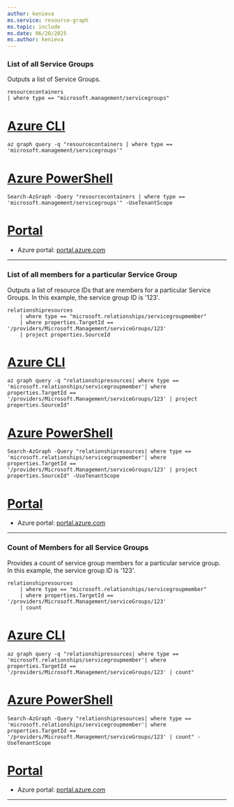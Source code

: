 ```yaml
---
author: kenieva
ms.service: resource-graph
ms.topic: include
ms.date: 06/20/2025
ms.author: kenieva
---
```


### List of all Service Groups

Outputs a list of Service Groups.

```kusto
resourcecontainers
| where type == "microsoft.management/servicegroups"
```

# [Azure CLI](#tab/azure-cli)

```azurecli-interactive
az graph query -q "resourcecontainers | where type == 'microsoft.management/servicegroups'"
```

# [Azure PowerShell](#tab/azure-powershell)

```azurepowershell-interactive
Search-AzGraph -Query "resourcecontainers | where type == 'microsoft.management/servicegroups'" -UseTenantScope
```

# [Portal](#tab/azure-portal)

- Azure portal: <a>[portal.azure.com](https://portal.azure.com/#view/HubsExtension/ArgQueryBlade/query/resourcecontainers%0A%7C%20where%20type%20%3D%3D%20%22microsoft.management%2Fservicegroups%22)</a>

---

### List of all members for a particular Service Group

Outputs a list of resource IDs that are members for a particular Service Groups. In this example, the service group ID is '123'.

```kusto
relationshipresources
    | where type == "microsoft.relationships/servicegroupmember"
    | where properties.TargetId == '/providers/Microsoft.Management/serviceGroups/123'
    | project properties.SourceId
```

# [Azure CLI](#tab/azure-cli)

```azurecli-interactive
az graph query -q "relationshipresources| where type == 'microsoft.relationships/servicegroupmember'| where properties.TargetId == '/providers/Microsoft.Management/serviceGroups/123' | project properties.SourceId"
```

# [Azure PowerShell](#tab/azure-powershell)

```azurepowershell-interactive
Search-AzGraph -Query "relationshipresources| where type == 'microsoft.relationships/servicegroupmember'| where properties.TargetId == '/providers/Microsoft.Management/serviceGroups/123' | project properties.SourceId" -UseTenantScope
```

# [Portal](#tab/azure-portal)

- Azure portal: <a>[portal.azure.com](https://portal.azure.com/#view/HubsExtension/ArgQueryBlade/query/relationshipresources%7C%20where%20type%20%3D%3D%20'microsoft.relationships%2Fservicegroupmember'%7C%20where%20properties.TargetId%20%3D%3D%20'%2Fproviders%2FMicrosoft.Management%2FserviceGroups%2F123'%20%7C%20project%20properties.SourceId)</a>

---

### Count of Members for all Service Groups

Provides a count of service group members for a particular service group. In this example, the service group ID is '123'.

```kusto
relationshipresources
    | where type == "microsoft.relationships/servicegroupmember"
    | where properties.TargetId == '/providers/Microsoft.Management/serviceGroups/123'
    | count 
```

# [Azure CLI](#tab/azure-cli)

```azurecli-interactive
az graph query -q "relationshipresources| where type == 'microsoft.relationships/servicegroupmember'| where properties.TargetId == '/providers/Microsoft.Management/serviceGroups/123' | count"
```

# [Azure PowerShell](#tab/azure-powershell)

```azurepowershell-interactive
Search-AzGraph -Query "relationshipresources| where type == 'microsoft.relationships/servicegroupmember'| where properties.TargetId == '/providers/Microsoft.Management/serviceGroups/123' | count" -UseTenantScope
```

# [Portal](#tab/azure-portal)

- Azure portal: <a>[portal.azure.com](https://portal.azure.com/#view/HubsExtension/ArgQueryBlade/query/relationshipresources%7C%20where%20type%20%3D%3D%20'microsoft.relationships%2Fservicegroupmember'%7C%20where%20properties.TargetId%20%3D%3D%20'%2Fproviders%2FMicrosoft.Management%2FserviceGroups%2F123'%20%7C%20count)</a>

---
